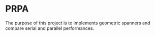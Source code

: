 # PRPA


The purpose of this project is to implements geometric spanners and compare serial and parallel performances.
